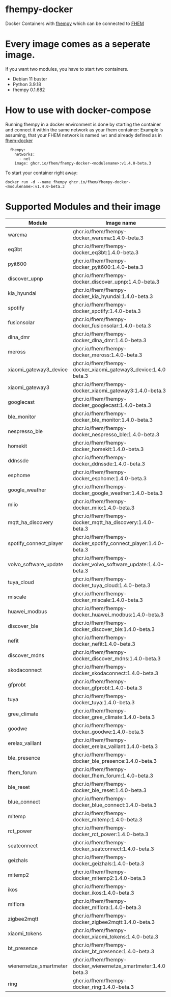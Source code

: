 # fhempy-docker
Docker Containers with [fhempy](https://github.com/fhempy/fhempy) which can be connected to [FHEM](https://fhem.de/)

# Every image comes as a seperate image.
If you want two modules, you have to start two containers.


* Debian 11 buster
* Python 3.9.18
* fhempy 0.1.682


# How to use with docker-compose

Running fhempy in a docker environment is done by starting the container and connect it within the same network as your fhem container: 
Example is assuming, that your FHEM network is named `net` and already defined as in [fhem-docker](https://github.com/fhem/fhem-docker/blob/dev/docker-compose.yml)

```
  fhempy:
    networks:
      - net
    image: ghcr.io/fhem/fhempy-docker-<modulename>:v1.4.0-beta.3
 ```

To start your container right away:
    
    docker run -d --name fhempy ghcr.io/fhem/fhempy-docker-<modulename>:v1.4.0-beta.3


# Supported Modules and their image

| Module | Image name  |
|------|-------|
| warema | ghcr.io/fhem/fhempy-docker_warema:1.4.0-beta.3 |
| eq3bt | ghcr.io/fhem/fhempy-docker_eq3bt:1.4.0-beta.3 |
| pyit600 | ghcr.io/fhem/fhempy-docker_pyit600:1.4.0-beta.3 |
| discover_upnp | ghcr.io/fhem/fhempy-docker_discover_upnp:1.4.0-beta.3 |
| kia_hyundai | ghcr.io/fhem/fhempy-docker_kia_hyundai:1.4.0-beta.3 |
| spotify | ghcr.io/fhem/fhempy-docker_spotify:1.4.0-beta.3 |
| fusionsolar | ghcr.io/fhem/fhempy-docker_fusionsolar:1.4.0-beta.3 |
| dlna_dmr | ghcr.io/fhem/fhempy-docker_dlna_dmr:1.4.0-beta.3 |
| meross | ghcr.io/fhem/fhempy-docker_meross:1.4.0-beta.3 |
| xiaomi_gateway3_device | ghcr.io/fhem/fhempy-docker_xiaomi_gateway3_device:1.4.0-beta.3 |
| xiaomi_gateway3 | ghcr.io/fhem/fhempy-docker_xiaomi_gateway3:1.4.0-beta.3 |
| googlecast | ghcr.io/fhem/fhempy-docker_googlecast:1.4.0-beta.3 |
| ble_monitor | ghcr.io/fhem/fhempy-docker_ble_monitor:1.4.0-beta.3 |
| nespresso_ble | ghcr.io/fhem/fhempy-docker_nespresso_ble:1.4.0-beta.3 |
| homekit | ghcr.io/fhem/fhempy-docker_homekit:1.4.0-beta.3 |
| ddnssde | ghcr.io/fhem/fhempy-docker_ddnssde:1.4.0-beta.3 |
| esphome | ghcr.io/fhem/fhempy-docker_esphome:1.4.0-beta.3 |
| google_weather | ghcr.io/fhem/fhempy-docker_google_weather:1.4.0-beta.3 |
| miio | ghcr.io/fhem/fhempy-docker_miio:1.4.0-beta.3 |
| mqtt_ha_discovery | ghcr.io/fhem/fhempy-docker_mqtt_ha_discovery:1.4.0-beta.3 |
| spotify_connect_player | ghcr.io/fhem/fhempy-docker_spotify_connect_player:1.4.0-beta.3 |
| volvo_software_update | ghcr.io/fhem/fhempy-docker_volvo_software_update:1.4.0-beta.3 |
| tuya_cloud | ghcr.io/fhem/fhempy-docker_tuya_cloud:1.4.0-beta.3 |
| miscale | ghcr.io/fhem/fhempy-docker_miscale:1.4.0-beta.3 |
| huawei_modbus | ghcr.io/fhem/fhempy-docker_huawei_modbus:1.4.0-beta.3 |
| discover_ble | ghcr.io/fhem/fhempy-docker_discover_ble:1.4.0-beta.3 |
| nefit | ghcr.io/fhem/fhempy-docker_nefit:1.4.0-beta.3 |
| discover_mdns | ghcr.io/fhem/fhempy-docker_discover_mdns:1.4.0-beta.3 |
| skodaconnect | ghcr.io/fhem/fhempy-docker_skodaconnect:1.4.0-beta.3 |
| gfprobt | ghcr.io/fhem/fhempy-docker_gfprobt:1.4.0-beta.3 |
| tuya | ghcr.io/fhem/fhempy-docker_tuya:1.4.0-beta.3 |
| gree_climate | ghcr.io/fhem/fhempy-docker_gree_climate:1.4.0-beta.3 |
| goodwe | ghcr.io/fhem/fhempy-docker_goodwe:1.4.0-beta.3 |
| erelax_vaillant | ghcr.io/fhem/fhempy-docker_erelax_vaillant:1.4.0-beta.3 |
| ble_presence | ghcr.io/fhem/fhempy-docker_ble_presence:1.4.0-beta.3 |
| fhem_forum | ghcr.io/fhem/fhempy-docker_fhem_forum:1.4.0-beta.3 |
| ble_reset | ghcr.io/fhem/fhempy-docker_ble_reset:1.4.0-beta.3 |
| blue_connect | ghcr.io/fhem/fhempy-docker_blue_connect:1.4.0-beta.3 |
| mitemp | ghcr.io/fhem/fhempy-docker_mitemp:1.4.0-beta.3 |
| rct_power | ghcr.io/fhem/fhempy-docker_rct_power:1.4.0-beta.3 |
| seatconnect | ghcr.io/fhem/fhempy-docker_seatconnect:1.4.0-beta.3 |
| geizhals | ghcr.io/fhem/fhempy-docker_geizhals:1.4.0-beta.3 |
| mitemp2 | ghcr.io/fhem/fhempy-docker_mitemp2:1.4.0-beta.3 |
| ikos | ghcr.io/fhem/fhempy-docker_ikos:1.4.0-beta.3 |
| miflora | ghcr.io/fhem/fhempy-docker_miflora:1.4.0-beta.3 |
| zigbee2mqtt | ghcr.io/fhem/fhempy-docker_zigbee2mqtt:1.4.0-beta.3 |
| xiaomi_tokens | ghcr.io/fhem/fhempy-docker_xiaomi_tokens:1.4.0-beta.3 |
| bt_presence | ghcr.io/fhem/fhempy-docker_bt_presence:1.4.0-beta.3 |
| wienernetze_smartmeter | ghcr.io/fhem/fhempy-docker_wienernetze_smartmeter:1.4.0-beta.3 |
| ring | ghcr.io/fhem/fhempy-docker_ring:1.4.0-beta.3 |

